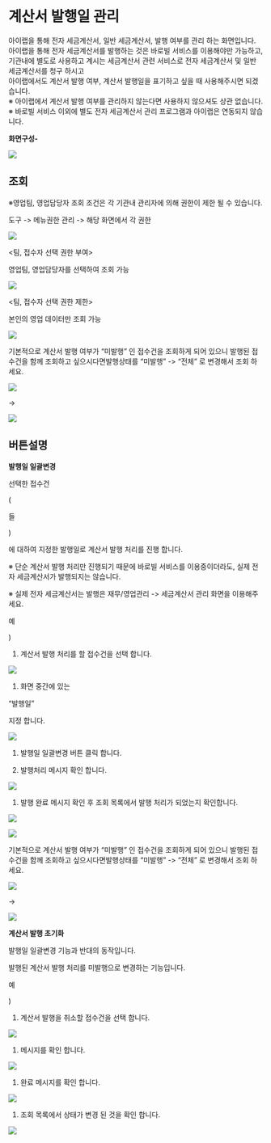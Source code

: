 # 계산서 발행일 관리

아이랩을 통해 전자 세금계산서, 일반 세금계산서, 발행 여부를 관리 하는 화면입니다.  
아이랩을 통해 전자 세금계산서를 발행하는 것은 바로빌 서비스를 이용해야만 가능하고,  
기관내에 별도로 사용하고 계시는 세금계산서 관련 서비스로 전자 세금계산서 및 일반 세금계산서를 청구 하시고  
아이랩에서도 계산서 발행 여부, 계산서 발행일을 표기하고 싶을 때 사용해주시면 되겠습니다.  
※ 아이랩에서 계산서 발행 여부를 관리하지 않는다면 사용하지 않으셔도 상관 없습니다.  
※ 바로빌 서비스 이외에 별도 전자 세금계산서 관리 프로그램과 아이랩은 연동되지 않습니다.

**화면구성-**

![](../.gitbook/assets/027%20%281%29.png)

## 조회

※영업팀, 영업담당자 조회 조건은 각 기관내 관리자에 의해 권한이 제한 될 수 있습니다.

도구 -&gt; 메뉴권한 관리 -&gt; 해당 화면에서 각 권한

![](../.gitbook/assets/028%20%281%29.png)

&lt;팀, 접수자 선택 권한 부여&gt;

영업팀, 영업담당자를 선택하여 조회 가능

![](../.gitbook/assets/029.png)

&lt;팀, 접수자 선택 권한 제한&gt;

본인의 영업 데이터만 조회 가능

![](../.gitbook/assets/030.png)

기본적으로 계산서 발행 여부가 “미발행” 인 접수건을 조회하게 되어 있으니 발행된 접수건을 함께 조회하고 싶으시다면발행상태를 “미발행” -&gt; “전체” 로 변경해서 조회 하세요.

![](../.gitbook/assets/031-_%20%287%29.png)

 -&gt;

![](../.gitbook/assets/031-_%20%282%29.png)

## 버튼설명

**발행일 일괄변경**

선택한 접수건

\(

들

\)

에 대하여 지정한 발행일로 계산서 발행 처리를 진행 합니다.

※ 단순 계산서 발행 처리만 진행되기 때문에 바로빌 서비스를 이용중이더라도, 실제 전자 세금계산서가 발행되지는 않습니다.

※ 실제 전자 세금계산서는 발행은 재무/영업관리 -&gt; 세금계산서 관리 화면을 이용해주세요.

예

\)

1. 계산서 발행 처리를 할 접수건을 선택 합니다.

![](../.gitbook/assets/032-_%20%282%29.png)

1. 화면 중간에 있는

“발행일”

지정 합니다.

![](../.gitbook/assets/033%20%282%29.png)

1. 발행일 일괄변경 버튼 클릭 합니다.

1. 발행처리 메시지 확인 합니다.

![](../.gitbook/assets/034-_%20%281%29.png)

1. 발행 완료 메시지 확인 후 조회 목록에서 발행 처리가 되었는지 확인합니다.

![](../.gitbook/assets/035-_.png)

![](../.gitbook/assets/036-_.png)

기본적으로 계산서 발행 여부가 “미발행” 인 접수건을 조회하게 되어 있으니 발행된 접수건을 함께 조회하고 싶으시다면발행상태를 “미발행” -&gt; “전체” 로 변경해서 조회 하세요.

![](../.gitbook/assets/037-_%20%281%29.png)

 -&gt;

![](../.gitbook/assets/031-_%20%284%29.png)

**계산서 발행 초기화**

발행일 일괄변경 기능과 반대의 동작입니다.

발행된 계산서 발행 처리를 미발행으로 변경하는 기능입니다.

예

\)

1. 계산서 발행을 취소할 접수건을 선택 합니다. 

![](../.gitbook/assets/038-_%20%281%29.png)

1. 메시지를 확인 합니다.

![](../.gitbook/assets/039-_%20%281%29.png)

1. 완료 메시지를 확인 합니다.

![](../.gitbook/assets/040-_.png)

1. 조회 목록에서 상태가 변경 된 것을 확인 합니다.

![](../.gitbook/assets/041-_%20%281%29.png)

